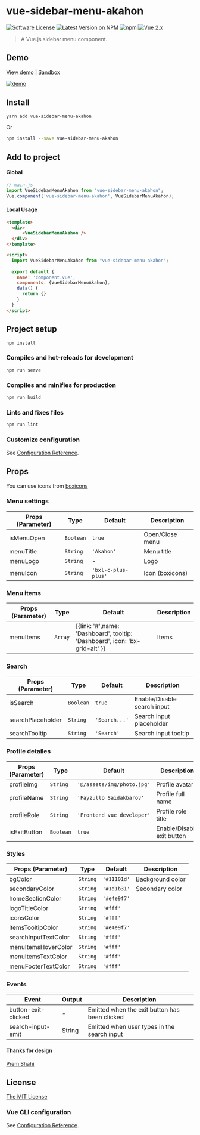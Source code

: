 # vue-sidebar-menu-akahon

[![Software License](https://img.shields.io/badge/license-MIT-brightgreen.svg?style=flat-square)](LICENSE)
[![Latest Version on NPM](https://img.shields.io/npm/v/vue-sidebar-menu-akahon.svg?style=flat-square)](https://www.npmjs.com/package/vue-sidebar-menu-akahon)
[![npm](https://img.shields.io/npm/dt/vue-sidebar-menu-akahon.svg?style=flat-square)](https://www.npmjs.com/package/vue-sidebar-menu-akahon)
[![Vue 2.x](https://img.shields.io/badge/vue-2.x-brightgreen.svg?style=flat-square)](https://vuejs.org)

> A Vue.js sidebar menu component. 
## Demo
[View demo](https://akahon.github.io/vue-sidebar-menu-akahon/) | [Sandbox](https://codesandbox.io/s/misty-architecture-hyuk5?file=/src/App.vue)

[![demo](https://raw.githubusercontent.com/akahon/vue-sidebar-menu-akahon/main/src/assets/img/demo.gif)](https://akahon.github.io/vue-sidebar-menu-akahon/)
## Install

```bash
yarn add vue-sidebar-menu-akahon
```

Or

```bash
npm install --save vue-sidebar-menu-akahon
```

## Add to project

#### Global
```js
// main.js
import VueSidebarMenuAkahon from "vue-sidebar-menu-akahon";
Vue.component('vue-sidebar-menu-akahon', VueSidebarMenuAkahon);
```

#### Local Usage

```html
<template>
  <div>
      <VueSidebarMenuAkahon />
  </div>
</template>

<script>
  import VueSidebarMenuAkahon from "vue-sidebar-menu-akahon";
  
  export default {
    name: 'component.vue',
    components: {VueSidebarMenuAkahon},
    data() {
      return {}
    }
  }
</script>
```
## Project setup
```
npm install
```

### Compiles and hot-reloads for development
```
npm run serve
```

### Compiles and minifies for production
```
npm run build
```

### Lints and fixes files
```
npm run lint
```

### Customize configuration
See [Configuration Reference](https://cli.vuejs.org/config/).

## Props
You can use icons from [boxicons](https://boxicons.com/)
### Menu settings

Props (Parameter) | Type | Default | Description
--------- | ---- | ------- | -----------
isMenuOpen | `Boolean` | `true` | Open/Close menu
menuTitle | `String` | `'Akahon'` | Menu title 
menuLogo | `String` | - | Logo
menuIcon | `String` | `'bxl-c-plus-plus'` | Icon (boxicons)

### Menu items

Props (Parameter) | Type | Default | Description
--------- | ---- | ------- | -----------
menuItems | `Array` | [{link: '#',name: 'Dashboard', tooltip: 'Dashboard', icon: 'bx-grid-alt' }] | Items

### Search

Props (Parameter) | Type | Default | Description
--------- | ---- | ------- | -----------
isSearch | `Boolean` | `true` | Enable/Disable search input
searchPlaceholder | `String` | `'Search...'` | Search input placeholder
searchTooltip | `String` | `'Search'` | Search input tooltip

### Profile detailes

Props (Parameter) | Type | Default | Description
--------- | ---- | ------- | -----------
profileImg | `String` | `'@/assets/img/photo.jpg'` | Profile avatar
profileName | `String` | `'Fayzullo Saidakbarov'` | Profile full name
profileRole | `String` | `'Frontend vue developer'` | Profile role title
isExitButton | `Boolean` | `true` | Enable/Disable exit button

### Styles

Props (Parameter) | Type | Default | Description
--------- | ---- | ------- | -----------
bgColor | `String` | `'#11101d'` | Background color
secondaryColor | `String` | `'#1d1b31'` | Secondary color
homeSectionColor | `String` | `'#e4e9f7'` | 
logoTitleColor | `String` | `'#fff'` | 
iconsColor | `String` | `'#fff'` | 
itemsTooltipColor | `String` | `'#e4e9f7'` | 
searchInputTextColor | `String` | `'#fff'` | 
menuItemsHoverColor | `String` | `'#fff'` | 
menuItemsTextColor | `String` | `'#fff'` | 
menuFooterTextColor | `String` | `'#fff'` | 

### Events

Event | Output |  Description
--------- | ---- | -----------
button-exit-clicked | - | Emitted when the exit button has been clicked
search-input-emit | String | Emitted when user types in the search input

#### Thanks for design
[Prem Shahi](https://www.codinglabweb.com/2021/04/responsive-side-navigation-bar-in-html.html)

## License
[The MIT License](http://opensource.org/licenses/MIT)

### Vue CLI configuration
See [Configuration Reference](https://cli.vuejs.org/config/).
